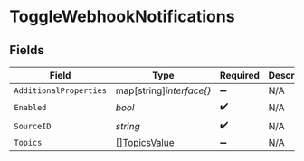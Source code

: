 # ToggleWebhookNotifications


## Fields

| Field                                               | Type                                                | Required                                            | Description                                         |
| --------------------------------------------------- | --------------------------------------------------- | --------------------------------------------------- | --------------------------------------------------- |
| `AdditionalProperties`                              | map[string]*interface{}*                            | :heavy_minus_sign:                                  | N/A                                                 |
| `Enabled`                                           | *bool*                                              | :heavy_check_mark:                                  | N/A                                                 |
| `SourceID`                                          | *string*                                            | :heavy_check_mark:                                  | N/A                                                 |
| `Topics`                                            | [][TopicsValue](../../models/shared/topicsvalue.md) | :heavy_minus_sign:                                  | N/A                                                 |
